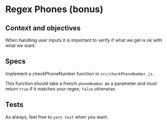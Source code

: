 # Regex Phones (bonus)

## Context and objectives

When handling user inputs it is important to verify if what we get is ok with what we want.

## Specs

Implement a checkPhoneNumber function in `src/checkPhoneNumber.js`.

This function should take a french `phoneNumber` as a parameter and must return `true` if it matches your regex, `false` otherwise.

## Tests

As always, feel free to `yarn test` when you want.
